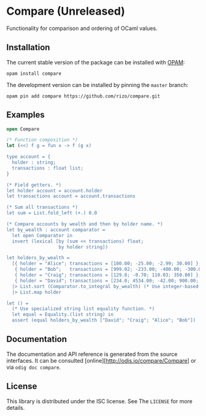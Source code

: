 # Compare (Unreleased)

Functionality for comparison and ordering of OCaml values.

## Installation

The current stable version of the package can be installed with [OPAM](http://opam.ocaml.org):

```
opam install compare
```

The development version can be installed by pinning the `master` branch:

```
opam pin add compare https://github.com/rizo/compare.git
```


## Examples

```ocaml
open Compare

(* Function composition *)
let (<<) f g = fun x -> f (g x)

type account = {
  holder : string;
  transactions : float list;
}

(* Field getters. *)
let holder account = account.holder
let transactions account = account.transactions

(* Sum all transactions *)
let sum = List.fold_left (+.) 0.0

(* Compare accounts by wealth and then by holder name. *)
let by_wealth : account comparator =
  let open Comparator in
  invert (lexical [by (sum << transactions) float;
                   by holder string])

let holders_by_wealth =
  [{ holder = "Alice"; transactions = [100.00; -25.00; -2.99; 30.00] };
   { holder = "Bob";   transactions = [999.02; -233.00; -400.00; -300.00] };
   { holder = "Craig"; transactions = [129.8; -0.70; 110.03; 350.00] };
   { holder = "David"; transactions = [234.0; 4534.00; -42.00; 900.00; -5000.00] }]
  |> List.sort (Comparator.to_integral by_wealth) (* Use integer-based comparator *)
  |> List.map holder

let () =
  (* Use specialized string list equality function. *)
  let equal = Equality.(list string) in
  assert (equal holders_by_wealth ["David"; "Craig"; "Alice"; "Bob"])
```


## Documentation

The documentation and API reference is generated from the source interfaces. It
can be consulted [online][http://odis.io/compare/Compare] or via `odig doc compare`.


## License

This library is distributed under the ISC license. See The `LICENSE` for more details.

